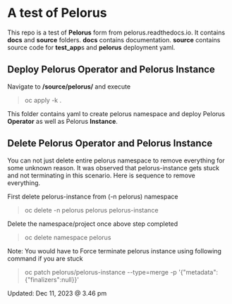 # A test of Pelorus
This repo is a test of **Pelorus** form  from pelorus.readthedocs.io.
It contains **docs** and **source** folders.
**docs** contains documentation.
**source** contains source code for **test_app**s and **pelorus** deployment yaml.

## Deploy Pelorus Operator and Pelorus Instance
Navigate to **/source/pelorus/** and execute
> oc apply -k .

This folder contains yaml to create pelorus namespace and deploy Pelorus **Operator** as well as Pelorus **Instance**.

## Delete Pelorus Operator and Pelorus Instance
You can not just delete entire pelorus namespace to remove everything for some unknown reason.
It was observed that pelorus-instance gets stuck and not terminating in this scenario.
Here is sequence to remove everything.

First delete pelorus-instance from (-n pelorus) namespace
> oc delete -n pelorus pelorus pelorus-instance

Delete the namespace/project once above step completed
> oc delete namespace pelorus

Note:
You would have to Force terminate pelorus instance using following command if you are stuck
> oc patch pelorus/pelorus-instance --type=merge -p '{\"metadata\": {\"finalizers\":null}}'

Updated: Dec 11, 2023 @ 3.46 pm
